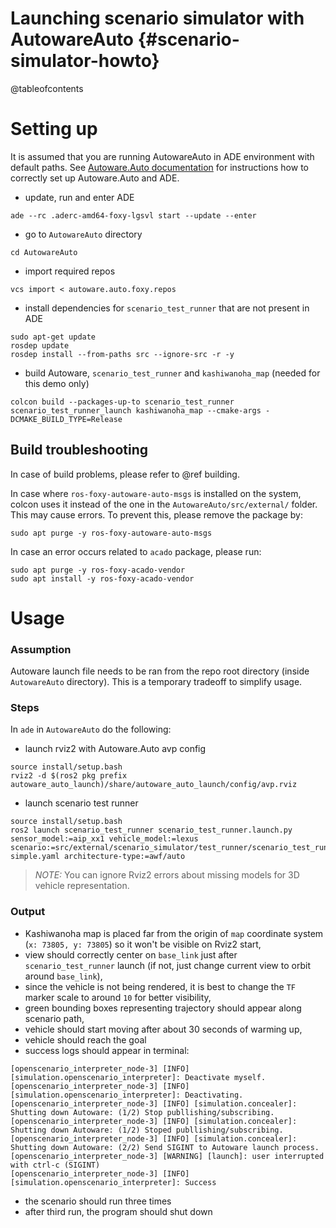 Launching scenario simulator with AutowareAuto {#scenario-simulator-howto}
=======================================

@tableofcontents

# Setting up

It is assumed that you are running AutowareAuto in ADE environment with default paths. See [Autoware.Auto documentation](https://autowarefoundation.gitlab.io/autoware.auto/AutowareAuto/installation-ade.html) for instructions how to correctly set up Autoware.Auto and ADE.

* update, run and enter ADE
```
ade --rc .aderc-amd64-foxy-lgsvl start --update --enter
```
* go to `AutowareAuto` directory
```
cd AutowareAuto
```
* import required repos
```
vcs import < autoware.auto.foxy.repos
```
* install dependencies for `scenario_test_runner` that are not present in ADE
```
sudo apt-get update
rosdep update
rosdep install --from-paths src --ignore-src -r -y
```
* build Autoware, `scenario_test_runner` and `kashiwanoha_map` (needed for this demo only) 
 ```
colcon build --packages-up-to scenario_test_runner scenario_test_runner_launch kashiwanoha_map --cmake-args -DCMAKE_BUILD_TYPE=Release
 ```

## Build troubleshooting

In case of build problems, please refer to @ref building.

In case where `ros-foxy-autoware-auto-msgs` is installed on the system, colcon uses it instead of
the one in the `AutowareAuto/src/external/` folder. This may cause errors.
To prevent this, please remove the package by:

```{bash}
sudo apt purge -y ros-foxy-autoware-auto-msgs
```

In case an error occurs related to `acado` package, please run:

```{bash}
sudo apt purge -y ros-foxy-acado-vendor
sudo apt install -y ros-foxy-acado-vendor
```

# Usage

### Assumption

Autoware launch file needs to be ran from the repo root directory (inside `AutowareAuto` directory). This is a temporary tradeoff to simplify usage.

### Steps

In `ade` in `AutowareAuto` do the following:

* launch rviz2 with Autoware.Auto avp config
```
source install/setup.bash
rviz2 -d $(ros2 pkg prefix autoware_auto_launch)/share/autoware_auto_launch/config/avp.rviz
```
* launch scenario test runner
```
source install/setup.bash
ros2 launch scenario_test_runner scenario_test_runner.launch.py sensor_model:=aip_xx1 vehicle_model:=lexus scenario:=src/external/scenario_simulator/test_runner/scenario_test_runner/test/scenario/autoware-simple.yaml architecture-type:=awf/auto
```

> _NOTE:_ You can ignore Rviz2 errors about missing models for 3D vehicle representation.

### Output

* Kashiwanoha map is placed far from the origin of `map` coordinate system (`x: 73805, y: 73805`) so it won't be visible on Rviz2 start, 
* view should correctly center on `base_link` just after `scenario_test_runner` launch (if not, just change current view to orbit around `base_link`),
* since the vehicle is not being rendered, it is best to change the `TF` marker scale to around `10` for better visibility,
* green bounding boxes representing trajectory should appear along scenario path,
* vehicle should start moving after about 30 seconds of warming up,
* vehicle should reach the goal
* success logs should appear in terminal:
```
[openscenario_interpreter_node-3] [INFO] [simulation.openscenario_interpreter]: Deactivate myself.
[openscenario_interpreter_node-3] [INFO] [simulation.openscenario_interpreter]: Deactivating.
[openscenario_interpreter_node-3] [INFO] [simulation.concealer]: Shutting down Autoware: (1/2) Stop publlishing/subscribing.
[openscenario_interpreter_node-3] [INFO] [simulation.concealer]: Shutting down Autoware: (1/2) Stoped publlishing/subscribing.
[openscenario_interpreter_node-3] [INFO] [simulation.concealer]: Shutting down Autoware: (2/2) Send SIGINT to Autoware launch process.
[openscenario_interpreter_node-3] [WARNING] [launch]: user interrupted with ctrl-c (SIGINT)
[openscenario_interpreter_node-3] [INFO] [simulation.openscenario_interpreter]: Success
```
* the scenario should run three times
* after third run, the program should shut down
